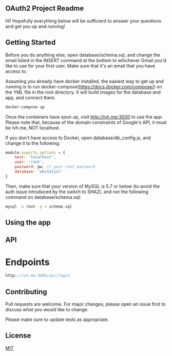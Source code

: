 ## OAuth2 Project Readme

Hi! Hopefully everything below will be sufficient to answer your questions and get you up and running! 

## Getting Started

Before you do anything else, open database/schema.sql, and change the email listed in the INSERT command at the bottom to whichever Gmail you'd like to use for your first user. Make sure that it's an email that you have access to.

Assuming you already have docker installed, the easiest way to get up and running is to run docker-compose(https://docs.docker.com/compose/) on the YML file in the root directory. It will build images for the database and app, and connect them. 

```bash
docker-compose up
```
Once the containers have spun up, visit http://lvh.me:3000 to use the app. Please note that, because of the domain constraints of Google's API, it must be lvh.me, NOT localhost.


If you don't have access to Docker, open database/db_config.js, and change it to the following:

```javascript
module.exports.options = {
	host: 'localhost',
	user: 'root',
	password: pw, // your root password
	database: 'whitelist'
}
```
Then, make sure that your version of MySQL is 5.7 or below (to avoid the auth issue introduced by the switch to SHA2), and run the following command on database/schema.sql:

```bash
mysql -u root -p < schema.sql
```
## Using the app



## API

# Endpoints

```javascript
http://lvh.me:3000/api/login
```


## Contributing
Pull requests are welcome. For major changes, please open an issue first to discuss what you would like to change.

Please make sure to update tests as appropriate.

## License
[MIT](https://choosealicense.com/licenses/mit/)